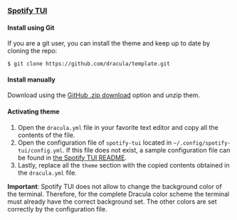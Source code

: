 ### [Spotify TUI](https://github.com/Rigellute/spotify-tui)

#### Install using Git

If you are a git user, you can install the theme and keep up to date by cloning
the repo:

    $ git clone https://github.com/dracula/template.git

#### Install manually

Download using the [GitHub .zip
download](https://github.com/juanscr/dracula-spotify-tui/archive/master.zip)
option and unzip them.

#### Activating theme

1. Open the `dracula.yml` file in your favorite text editor and copy all the
   contents of the file.
2. Open the configuration file of `spotify-tui` located in
   `~/.config/spotify-tui/config.yml`. If this file does not exist, a sample
   configuration file can be found in [the Spotify TUI
   README](https://github.com/Rigellute/spotify-tui).
3. Lastly, replace all the `theme` section with the copied contents obtained in
   the `dracula.yml` file.

__Important__: Spotify TUI does not allow to change the background color of the
terminal. Therefore, for the complete Dracula color scheme the terminal must
already have the correct background set. The other colors are set correctly by
the configuration file.
